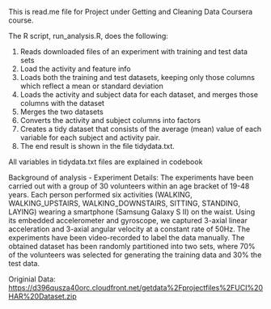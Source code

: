This is read.me file for Project under Getting and Cleaning Data Coursera course. 

The R script, run_analysis.R, does the following:

1. Reads downloaded files of an experiment with training and test data sets 
2. Load the activity and feature info
3. Loads both the training and test datasets, keeping only those columns which reflect a mean or standard deviation
4. Loads the activity and subject data for each dataset, and merges those columns with the dataset
5. Merges the two datasets
6. Converts the activity and subject columns into factors
7. Creates a tidy dataset that consists of the average (mean) value of each variable for each subject and activity pair.
8. The end result is shown in the file tidydata.txt.

All variables in tidydata.txt files are explained in codebook

Background of analysis - Experiment Details:
The experiments have been carried out with a group of 30 volunteers within an age bracket of 19-48 years. 
Each person performed six activities (WALKING, WALKING_UPSTAIRS, WALKING_DOWNSTAIRS, SITTING, STANDING, LAYING) wearing a smartphone (Samsung Galaxy S II) on the waist. Using its embedded accelerometer and gyroscope, we captured 3-axial linear acceleration and 3-axial angular velocity at a constant rate of 50Hz. 
The experiments have been video-recorded to label the data manually. The obtained dataset has been randomly partitioned into two sets, where 70% of the volunteers was selected for generating the training data and 30% the test data.


Originial Data:
https://d396qusza40orc.cloudfront.net/getdata%2Fprojectfiles%2FUCI%20HAR%20Dataset.zip
